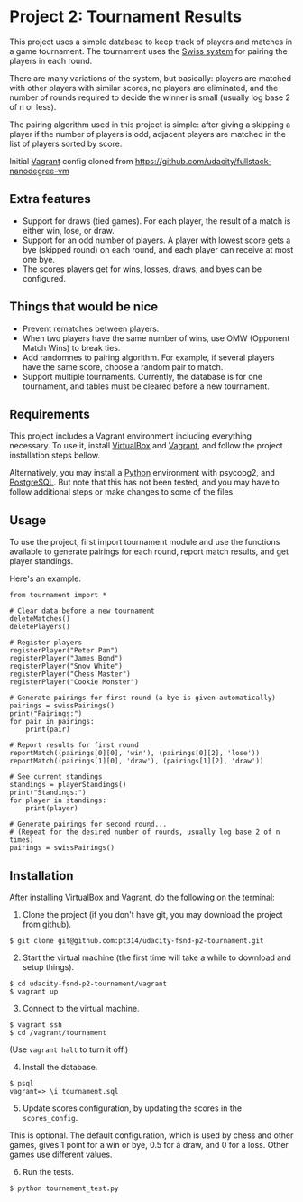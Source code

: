 Project 2: Tournament Results
=============================

This project uses a simple database to keep track of players and matches in a game tournament. The tournament uses the
[Swiss system](https://en.wikipedia.org/wiki/Swiss-system_tournament) for pairing the players in each round.

There are many variations of the system, but basically: players are matched with other players with similar scores, no players are eliminated, and the number of rounds required to decide the winner is small (usually log base 2 of n or less).

The pairing algorithm used in this project is simple: after giving a skipping a player if the number of players is odd, adjacent players are matched in the list of players sorted by score.

Initial [Vagrant](https://www.vagrantup.com/) config cloned from https://github.com/udacity/fullstack-nanodegree-vm


Extra features
--------------

- Support for draws (tied games). For each player, the result of a match is either win, lose, or draw.
- Support for an odd number of players. A player with lowest score gets a bye (skipped round) on each round, and each player can receive at most one bye.
- The scores players get for wins, losses, draws, and byes can be configured.


Things that would be nice
-------------------------

- Prevent rematches between players.
- When two players have the same number of wins, use OMW (Opponent Match Wins) to break ties.
- Add randomnes to pairing algorithm. For example, if several players have the same score, choose a random pair to match.
- Support multiple tournaments. Currently, the database is for one tournament, and tables must be cleared before a new tournament.


Requirements
------------

This project includes a Vagrant environment including everything necessary. To use it, install [VirtualBox](https://www.virtualbox.org/wiki/Downloads) and [Vagrant](https://www.vagrantup.com/downloads), and follow the project installation steps bellow.

Alternatively, you may install a [Python](http://www.python.org/) environment with psycopg2, and [PostgreSQL](http://www.postgresql.org/). But note that this has not been tested, and you may have to follow additional steps or make changes to some of the files.


Usage
-----

To use the project, first import tournament module and use the functions available to generate pairings for each round, report match results, and get player standings.

Here's an example:

```
from tournament import *

# Clear data before a new tournament
deleteMatches()
deletePlayers()

# Register players
registerPlayer("Peter Pan")
registerPlayer("James Bond")
registerPlayer("Snow White")
registerPlayer("Chess Master")
registerPlayer("Cookie Monster")

# Generate pairings for first round (a bye is given automatically)
pairings = swissPairings()
print("Pairings:")
for pair in pairings:
    print(pair)

# Report results for first round
reportMatch((pairings[0][0], 'win'), (pairings[0][2], 'lose'))
reportMatch((pairings[1][0], 'draw'), (pairings[1][2], 'draw'))

# See current standings
standings = playerStandings()
print("Standings:")
for player in standings:
    print(player)

# Generate pairings for second round...
# (Repeat for the desired number of rounds, usually log base 2 of n times)
pairings = swissPairings()
```


Installation
------------

After installing VirtualBox and Vagrant, do the following on the terminal:

1) Clone the project (if you don't have git, you may download the project from github).
```
$ git clone git@github.com:pt314/udacity-fsnd-p2-tournament.git
```

2) Start the virtual machine (the first time will take a while to download and setup things).
```
$ cd udacity-fsnd-p2-tournament/vagrant
$ vagrant up
```

3) Connect to the virtual machine.
```
$ vagrant ssh
$ cd /vagrant/tournament
```
(Use ```vagrant halt``` to turn it off.)

4) Install the database.
```
$ psql
vagrant=> \i tournament.sql
```

5) Update scores configuration, by updating the scores in the ```scores_config```.

This is optional. The default configuration, which is used by chess and other games, gives 1 point for a win or bye, 0.5 for a draw, and 0 for a loss. Other games use different values.

6) Run the tests.
```
$ python tournament_test.py
```
